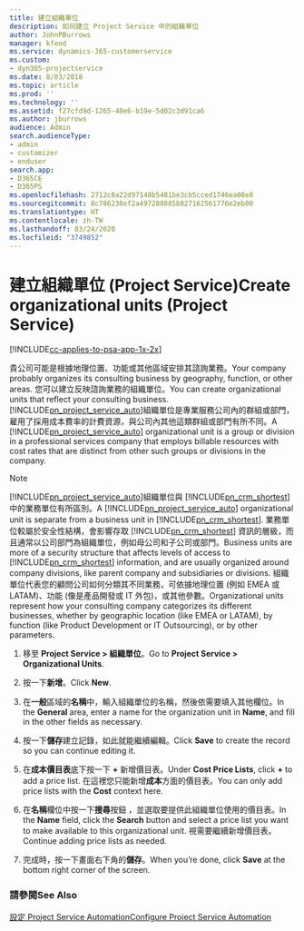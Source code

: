 ```yaml
---
title: 建立組織單位
description: 如何建立 Project Service 中的組織單位
author: JohnPBurrows
manager: kfend
ms.service: dynamics-365-customerservice
ms.custom:
- dyn365-projectservice
ms.date: 8/03/2018
ms.topic: article
ms.prod: ''
ms.technology: ''
ms.assetid: f27cfd9d-1265-40e6-b19e-5d02c3d91ca6
ms.author: jburrows
audience: Admin
search.audienceType:
- admin
- customizer
- enduser
search.app:
- D365CE
- D365PS
ms.openlocfilehash: 2712c8a22d97148b5481be3cb5cced1746ea08e8
ms.sourcegitcommit: 8c786230ef2a497280885b827162561776e2eb00
ms.translationtype: HT
ms.contentlocale: zh-TW
ms.lasthandoff: 03/24/2020
ms.locfileid: "3749852"
---
```

# <a name="create-organizational-units-project-service"></a><span data-ttu-id="c3d70-103">建立組織單位 (Project Service)</span><span class="sxs-lookup"><span data-stu-id="c3d70-103">Create organizational units (Project Service)</span></span>

[!INCLUDE[cc-applies-to-psa-app-1x-2x](../includes/cc-applies-to-psa-app-1x-2x.md)]

<span data-ttu-id="c3d70-104">貴公司可能是根據地理位置、功能或其他區域安排其諮詢業務。</span><span class="sxs-lookup"><span data-stu-id="c3d70-104">Your company probably organizes its consulting business by geography, function, or other areas.</span></span> <span data-ttu-id="c3d70-105">您可以建立反映諮詢業務的組織單位。</span><span class="sxs-lookup"><span data-stu-id="c3d70-105">You can create organizational units that reflect your consulting business.</span></span> <span data-ttu-id="c3d70-106">[!INCLUDE[pn_project_service_auto](../includes/pn-project-service-auto.md)]組織單位是專業服務公司內的群組或部門，雇用了採用成本費率的計費資源，與公司內其他這類群組或部門有所不同。</span><span class="sxs-lookup"><span data-stu-id="c3d70-106">A [!INCLUDE[pn_project_service_auto](../includes/pn-project-service-auto.md)] organizational unit is a group or division in a professional services company that employs billable resources with cost rates that are distinct from other such groups or divisions in the company.</span></span>  
  
> [!NOTE]
>  <span data-ttu-id="c3d70-107">[!INCLUDE[pn_project_service_auto](../includes/pn-project-service-auto.md)]組織單位與 [!INCLUDE[pn_crm_shortest](../includes/pn-crm-shortest.md)] 中的業務單位有所區別。</span><span class="sxs-lookup"><span data-stu-id="c3d70-107">A [!INCLUDE[pn_project_service_auto](../includes/pn-project-service-auto.md)] organizational unit is separate from a business unit in [!INCLUDE[pn_crm_shortest](../includes/pn-crm-shortest.md)].</span></span> <span data-ttu-id="c3d70-108">業務單位較屬於安全性結構，會影響存取 [!INCLUDE[pn_crm_shortest](../includes/pn-crm-shortest.md)] 資訊的層級，而且通常以公司部門為組織單位，例如母公司和子公司或部門。</span><span class="sxs-lookup"><span data-stu-id="c3d70-108">Business units are more of a security structure that affects levels of access to [!INCLUDE[pn_crm_shortest](../includes/pn-crm-shortest.md)] information, and are usually organized around company divisions, like parent company and subsidiaries or divisions.</span></span> <span data-ttu-id="c3d70-109">組織單位代表您的顧問公司如何分類其不同業務，可依據地理位置 (例如 EMEA 或 LATAM)、功能 (像是產品開發或 IT 外包)，或其他參數。</span><span class="sxs-lookup"><span data-stu-id="c3d70-109">Organizational units represent how your consulting company categorizes its different businesses, whether by geographic location (like EMEA or LATAM), by function (like Product Development or IT Outsourcing), or by other parameters.</span></span>  
  
1.  <span data-ttu-id="c3d70-110">移至 **Project Service > 組織單位**。</span><span class="sxs-lookup"><span data-stu-id="c3d70-110">Go to **Project Service > Organizational Units**.</span></span>  
  
2.  <span data-ttu-id="c3d70-111">按一下**新增**。</span><span class="sxs-lookup"><span data-stu-id="c3d70-111">Click **New**.</span></span>  
  
3.  <span data-ttu-id="c3d70-112">在**一般**區域的**名稱**中，輸入組織單位的名稱，然後依需要填入其他欄位。</span><span class="sxs-lookup"><span data-stu-id="c3d70-112">In the **General** area, enter a name for the organization unit in **Name**, and fill in the other fields as necessary.</span></span>  
  
4.  <span data-ttu-id="c3d70-113">按一下**儲存**建立記錄，如此就能繼續編輯。</span><span class="sxs-lookup"><span data-stu-id="c3d70-113">Click **Save** to create the record so you can continue editing it.</span></span>  
  
5.  <span data-ttu-id="c3d70-114">在**成本價目表**底下按一下 **+** 新增價目表。</span><span class="sxs-lookup"><span data-stu-id="c3d70-114">Under **Cost Price Lists**, click **+** to add a price list.</span></span> <span data-ttu-id="c3d70-115">在這裡您只能新增**成本**方面的價目表。</span><span class="sxs-lookup"><span data-stu-id="c3d70-115">You can only add price lists with the **Cost** context here.</span></span>  
  
6.  <span data-ttu-id="c3d70-116">在**名稱**欄位中按一下**搜尋**按鈕 ，並選取要提供此組織單位使用的價目表。</span><span class="sxs-lookup"><span data-stu-id="c3d70-116">In the **Name** field, click the **Search** button and select a price list you want to make available to this organizational unit.</span></span> <span data-ttu-id="c3d70-117">視需要繼續新增價目表。</span><span class="sxs-lookup"><span data-stu-id="c3d70-117">Continue adding price lists as needed.</span></span>  
  
7.  <span data-ttu-id="c3d70-118">完成時，按一下畫面右下角的**儲存**。</span><span class="sxs-lookup"><span data-stu-id="c3d70-118">When you’re done, click **Save** at the bottom right corner of the screen.</span></span>  
  
### <a name="see-also"></a><span data-ttu-id="c3d70-119">請參閱</span><span class="sxs-lookup"><span data-stu-id="c3d70-119">See Also</span></span>  
 [<span data-ttu-id="c3d70-120">設定 Project Service Automation</span><span class="sxs-lookup"><span data-stu-id="c3d70-120">Configure Project Service Automation</span></span>](../project-service/configure.md)
